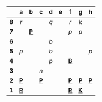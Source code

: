 |     |  a  |  b  |  c  |  d  |  e  |  f  |  g  |  h  |
|:---:|:---:|:---:|:---:|:---:|:---:|:---:|:---:|:---:|
|  **8**  |  _r_  |     |     |  _q_  |     |  _r_  |  _k_  |     |
|  **7**  |     |  [**P**](http://localhost:8080/api/chess/select?square=b7)  |     |     |     |  _p_  |  _p_  |     |
|  **6**  |     |     |     |  _b_  |     |     |     |     |
|  **5**  |  _p_  |     |     |  _b_  |     |     |     |  _p_  |
|  **4**  |     |     |     |  _p_  |     |  [**B**](http://localhost:8080/api/chess/select?square=f4)  |     |     |
|  **3**  |     |     |  _n_  |     |     |     |     |     |
|  **2**  |  [**P**](http://localhost:8080/api/chess/select?square=a2)  |     |  [**P**](https://github.com/grim-kalman)  |     |     |  [**P**](http://localhost:8080/api/chess/select?square=f2)  |  [**P**](http://localhost:8080/api/chess/select?square=g2)  |  [**P**](http://localhost:8080/api/chess/select?square=h2)  |
|  **1**  |  [**R**](http://localhost:8080/api/chess/select?square=a1)  |     |     |     |     |  [**R**](http://localhost:8080/api/chess/select?square=f1)  |  [**K**](http://localhost:8080/api/chess/select?square=g1)  |     |
